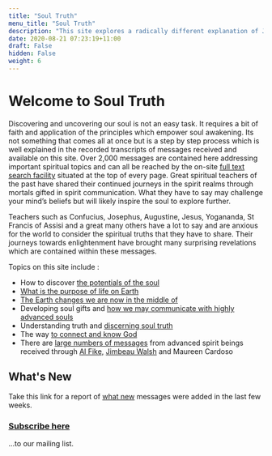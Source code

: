 ```yaml
---
title: "Soul Truth"
menu_title: "Soul Truth"
description: "This site explores a radically different explanation of Jesus' teachings. This is Divine Love. You can actually feel this Divine energy."
date: 2020-08-21 07:23:19+11:00
draft: False
hidden: False
weight: 6
---
```

# Welcome to Soul Truth

Discovering and uncovering our soul is not an easy task. It requires a bit of faith and application of the principles which empower soul awakening. Its not something that comes all at once but is a step by step process which is well explained in the recorded transcripts of messages received and available on this site. Over 2,000 messages are contained here addressing important spiritual topics and can all be reached by the on-site [full text search facility](/other/how-to-search/) situated at the top of every page. Great spiritual teachers of the past have shared their continued journeys in the spirit realms through mortals gifted in spirit communication.  What they have to say may challenge your mind’s beliefs but will likely inspire the soul to explore further. 

Teachers such as Confucius, Josephus, Augustine, Jesus, Yogananda, St Francis of Assisi and a great many others have a lot to say and are anxious for the world to consider the spiritual truths that they have to share. Their journeys towards enlightenment have brought many surprising revelations which are contained within these messages. 

Topics on this site include : 

* How to discover [the potentials of the soul](/soul/soul-truths/) 
* [What is the purpose of life on Earth](/contemporary-messages/messages-sorted-year/messages-2018/awaken-others-to-the-purpose-of-life-af-14-sep-2018/) 
* [The Earth changes we are now in the middle of](/various/earth-changes/) 
* Developing soul gifts and [how we may communicate with highly advanced souls](/various/mediumship/divine-love-mediumship) 
* Understanding truth and [discerning soul truth](/soul/soul-truths/)
* The way [to connect and know God](/soul/soul-transformation/)
* There are [large numbers of messages](contemporary-messages/messages-sorted-year/) from advanced spirit beings received through [Al Fike,](/various/mediumship/al-fikes-mediumship/) [Jimbeau Walsh](/conversations-yogananda/all-jw-messages/) and Maureen Cardoso


## What's New

Take this link for a report of <A HREF="https://search.freefind.com/find.html?id=85948985&amp;w=0&amp;p=0">what new</a>  messages were added in the last few weeks.
 
### [Subscribe here](http://eepurl.com/gaGfPD)

...to our mailing list.

<div style="text-align:center; margin:20px 0;">
    <script type="text/javascript" src="https://counter.websiteout.com/js/5/0/0/0"></script>
</div>
